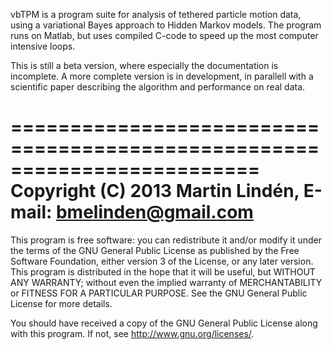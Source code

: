  vbTPM is a program suite for analysis of tethered particle motion
 data, using a variational Bayes approach to Hidden Markov models. The
 program runs on Matlab, but uses compiled C-code to speed up the most
 computer intensive loops.

 This is still a beta version, where especially the documentation is
 incomplete. A more complete version is in development, in parallell
 with a scientific paper describing the algorithm and performance on
 real data.

 ========================================================================= 
 Copyright (C) 2013 Martin Lindén, E-mail: bmelinden@gmail.com
 =========================================================================

 This program is free software: you can redistribute it and/or modify
 it under the terms of the GNU General Public License as published by
 the Free Software Foundation, either version 3 of the License, or any
 later version.  This program is distributed in the hope that it will
 be useful, but WITHOUT ANY WARRANTY; without even the implied
 warranty of MERCHANTABILITY or FITNESS FOR A PARTICULAR PURPOSE. See
 the GNU General Public License for more details.
 
 You should have received a copy of the GNU General Public License
 along with this program. If not, see <http://www.gnu.org/licenses/>.
